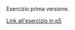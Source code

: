 Esercizio prima versione.

[Link all'esercizio in p5](https://editor.p5js.org/benedettb/sketches/3kQMxqwTC)


